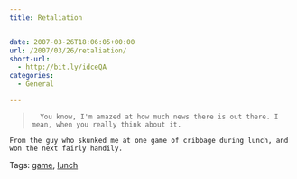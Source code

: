```yaml
---
title: Retaliation


date: 2007-03-26T18:06:05+00:00
url: /2007/03/26/retaliation/
short-url:
  - http://bit.ly/idceQA
categories:
  - General

---
```

<div class='microid-mailto+http:sha1:c8f7db62a18a7f97faaaef58d321c343678db539'>
  <blockquote>
    
      You know, I'm amazed at how much news there is out there. I mean, when you really think about it.
    
  </blockquote>
  
  
    From the guy who skunked me at one game of cribbage during lunch, and won the next fairly handily.
  
</div>

<div class="st-post-tags">
  Tags: <a href="http://www.cavort.org/tag/game/" title="game" rel="tag">game</a>, <a href="http://www.cavort.org/tag/lunch/" title="lunch" rel="tag">lunch</a><br />
</div>